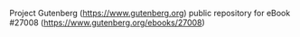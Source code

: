Project Gutenberg (https://www.gutenberg.org) public repository for eBook #27008 (https://www.gutenberg.org/ebooks/27008)
